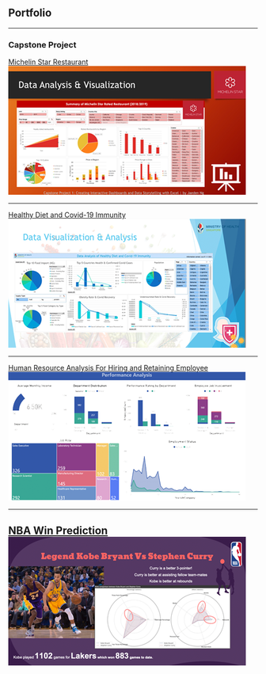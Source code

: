 ## Portfolio

---

### Capstone Project 

[Michelin Star Restaurant](/pdf/CAPTONE-1-JAEDEN-NG.pdf)
<img src="images/thumb-cap1.png?raw=true"/>

---
[Healthy Diet and Covid-19 Immunity](/pdf/CAPTONE-2-JAEDEN-NG.pdf)
<img src="images/thumb-cap2.png?raw=true"/>

---
[Human Resource Analysis
For Hiring and Retaining Employee](/pdf/CAPTONE-3-JAEDEN-NG.pdf)
<img src="images/thumb-cap3.png?raw=true"/>

---
[NBA Win Prediction](/pdf/CAPTONE-4-JAEDEN-NG.pdf)
<img src="images/thumb-cap4.png?raw=true"/>
---

<!-- Remove above link if you don't want to attibute -->
